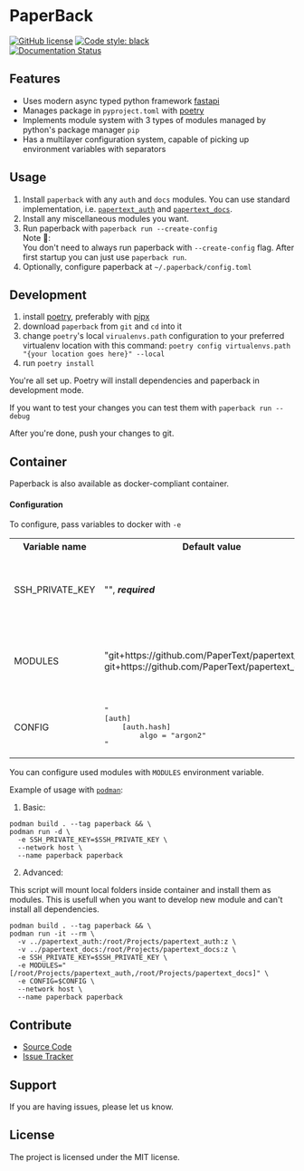PaperBack
=========
[![GitHub license](https://img.shields.io/github/license/PaperText/paperback?style=flat-square)](https://github.com/PaperText/paperback/blob/master/LICENSE)
[![Code style: black](https://img.shields.io/badge/code%20style-black-000000.svg?style=flat-square)](https://github.com/psf/black)
\
[![Documentation Status](https://readthedocs.org/projects/paperback/badge/?version=latest&style=flat-square)](https://paperback.readthedocs.io/en/latest/?badge=latest)

Features
--------
- Uses modern async typed python framework [fastapi](https://fastapi.tiangolo.com/)
- Manages package in `pyproject.toml` with [poetry](https://python-poetry.org/)
- Implements module system with 3 types of modules 
    managed by python's package manager `pip`
- Has a multilayer configuration system,
    capable of picking up environment variables with separators

Usage
-----
1. Install `paperback` with any `auth` and `docs` modules.
    You can use standard implementation, 
    i.e. [`papertext_auth`]() and [`papertext_docs`]().
2. Install any miscellaneous modules you want.
3. Run paperback with `paperback run --create-config`\
Note 📓:\
    You don't need to always run paperback with `--create-config` flag.
    After first startup you can just use `paperback run`.
4. Optionally, configure paperback at `~/.paperback/config.toml`

Development
-----------
1. install [poetry](https://python-poetry.org/),
    preferably with [pipx](https://pipxproject.github.io/pipx/)
1. download `paperback` from `git` and `cd` into it
1. change `poetry`'s local `virualenvs.path` configuration
    to your preferred virtualenv location with this command:
    `poetry config virtualenvs.path "{your location goes here}" --local`
1. run `poetry install`

You're all set up. Poetry will install dependencies and
    paperback in development mode.

If you want to test your changes you can test them with `paperback run --debug`

After you're done, push your changes to git.

Container
---------
Paperback is also available as docker-compliant container.

#### Configuration
To configure, pass  variables to docker with `-e`
<table>
    <tr>
        <th>Variable name</th>
        <th>Default value</th>
        <th>Description</th>
    </tr>
    <tr>
        <td>SSH_PRIVATE_KEY</td>
        <td>"", <i><b>required</b></i></td>
        <td>SSH key to use for downloading modules<br>Can be RSA or ecdsa</td>
    </tr>
    <tr>
        <td>MODULES</td>
        <td>"git+https://github.com/PaperText/papertext_auth, git+https://github.com/PaperText/papertext_docs"</td>
        <td>List of comma separeted, pip installable modules</td>
    </tr>
    <tr>
        <td>CONFIG</td>
        <td><pre>"
[auth]
    [auth.hash]
        algo = "argon2"
"</pre></td>
        <td>Config to use for paperback instance</td>
    </tr>
</table> 


You can configure used modules with `MODULES` environment variable.

Example of usage with [`podman`](https://podman.io/):
1. Basic:
```shell script
podman build . --tag paperback && \
podman run -d \
  -e SSH_PRIVATE_KEY=$SSH_PRIVATE_KEY \
  --network host \
  --name paperback paperback
```
2. Advanced:

This script will mount local folders inside container and install them as modules. This is usefull when you want to develop new module and can't install all dependencies.
```shell script
podman build . --tag paperback && \
podman run -it --rm \
  -v ../papertext_auth:/root/Projects/papertext_auth:z \
  -v ../papertext_docs:/root/Projects/papertext_docs:z \
  -e SSH_PRIVATE_KEY=$SSH_PRIVATE_KEY \
  -e MODULES="[/root/Projects/papertext_auth,/root/Projects/papertext_docs]" \
  -e CONFIG=$CONFIG \
  --network host \
  --name paperback paperback
```

Contribute
----------
- [Source Code](https://github.com/PaperText/paperback)
- [Issue Tracker](https://github.com/PaperText/paperback/issues)

Support
-------
If you are having issues, please let us know.

License
-------
The project is licensed under the MIT license.
